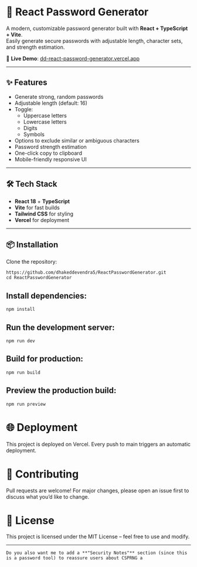 # 🔐 React Password Generator

A modern, customizable password generator built with **React + TypeScript + Vite**.  
Easily generate secure passwords with adjustable length, character sets, and strength estimation.

🚀 **Live Demo**: [dd-react-password-generator.vercel.app](https://dd-react-password-generator.vercel.app/)

---

## ✨ Features

- Generate strong, random passwords
- Adjustable length (default: 16)
- Toggle:
  - Uppercase letters
  - Lowercase letters
  - Digits
  - Symbols
- Options to exclude similar or ambiguous characters
- Password strength estimation
- One-click copy to clipboard
- Mobile-friendly responsive UI

---

## 🛠️ Tech Stack

- **React 18** + **TypeScript**
- **Vite** for fast builds
- **Tailwind CSS** for styling
- **Vercel** for deployment

---

## 📦 Installation

Clone the repository:

```
https://github.com/dhakeddevendra5/ReactPasswordGenerator.git
cd ReactPasswordGenerator
```

## Install dependencies:
```
npm install
```

## Run the development server:
```
npm run dev
```

## Build for production:
```
npm run build
```

## Preview the production build:
```
npm run preview
```
# 🌐 Deployment

This project is deployed on Vercel.
Every push to main triggers an automatic deployment.



# 🤝 Contributing

Pull requests are welcome! For major changes, please open an issue first to discuss what you’d like to change.

# 📜 License

This project is licensed under the MIT License – feel free to use and modify.


---
```
Do you also want me to add a **"Security Notes"** section (since this is a password tool) to reassure users about CSPRNG a
```


